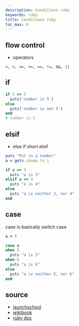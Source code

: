 ```yaml
---
description: Conditions ruby
keywords: ruby
title: Conditions ruby
toc_max: 4
---
```

## flow control

* operators

`<, >, <=, >=, ==, !=, &&, ||`


## if

```ruby
if 5 == 5
  puts('number is 5')
else
  puts('number is not 5')
end
# number is 5
```

## elsif

* else if short elsif

```ruby
puts "Put in a number"
a = gets.chomp.to_i

if a == 3
  puts "a is 3"
elsif a == 4
  puts "a is 4"
else
  puts "a is neither 3, nor 4"
end
```

## case

case is basically switch case

```ruby
a = 5

case a
when 5
  puts "a is 5"
when 6
  puts "a is 6"
else
  puts "a is neither 5, nor 6"
end
```
## source

* [launchschool](https://launchschool.com/books/ruby/read/flow_control##conditionals)
* [wikibook](https://en.wikibooks.org/wiki/Ruby_Programming/Syntax/Control_Structures)
* [ruby doc](https://ruby-doc.org/core-2.2.0/doc/syntax/control_expressions_rdoc.html)
